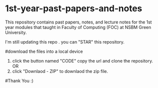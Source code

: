 # 1st-year-past-papers-and-notes
This repository contains past papers, notes, and lecture notes for the 1st year modules that taught in Faculty of Computing (FOC) at NSBM Green University.

I'm still updating this repo . 
you can "STAR" this repository.

#download the files into a local device
1) click the button named "CODE" copy the url and clone the repository. OR
2) click "Downlaod - ZIP" to downlaod the zip file.

#Thank You :)
